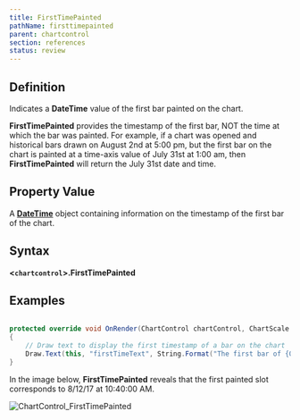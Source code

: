 ```yaml
---
title: FirstTimePainted
pathName: firsttimepainted
parent: chartcontrol
section: references
status: review
---
```


## Definition

Indicates a **DateTime** value of the first bar painted on the chart.

**FirstTimePainted** provides the timestamp of the first bar, NOT the time at which the bar was painted. For example, if a chart was opened and historical bars drawn on August 2nd at 5:00 pm, but the first bar on the chart is painted at a time-axis value of July 31st at 1:00 am, then **FirstTimePainted** will return the July 31st date and time.

## Property Value

A [**DateTime**](datetime) object containing information on the timestamp of the first bar of the chart.

## Syntax

**<`chartcontrol`>.FirstTimePainted**

## Examples

```csharp

protected override void OnRender(ChartControl chartControl, ChartScale chartScale)
{
    // Draw text to display the first timestamp of a bar on the chart
    Draw.Text(this, "firstTimeText", String.Format("The first bar of {0} is drawn at {1}", Instrument.MasterInstrument.Name, chartControl.FirstTimePainted), 1, High[0],Brushes.Black);
}
```

In the image below, **FirstTimePainted** reveals that the first painted slot corresponds to 8/12/17 at 10:40:00 AM.

![ChartControl_FirstTimePainted](chartcontrol_firsttimepainted.png)

